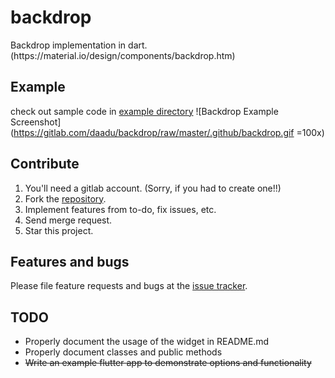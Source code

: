 # backdrop

Backdrop implementation in dart. (https:&#x2F;&#x2F;material.io&#x2F;design&#x2F;components&#x2F;backdrop.htm)

## Example
check out sample code in [example directory](https://gitlab.com/daadu/backdrop/tree/master/example)
![Backdrop Example Screenshot](https://gitlab.com/daadu/backdrop/raw/master/.github/backdrop.gif =100x)

## Contribute
1. You'll need a gitlab account. (Sorry, if you had to create one!!)
2. Fork the [repository](https://gitlab.com/daadu/backdrop).
3. Implement features from to-do, fix issues, etc.
4. Send merge request.
5. Star this project.

## Features and bugs
Please file feature requests and bugs at the [issue tracker](https://gitlab.com/daadu/backdrop/issues).

## TODO
- Properly document the usage of the widget in README.md
- Properly document classes and public methods
- ~~Write an example flutter app to demonstrate options and functionality~~
